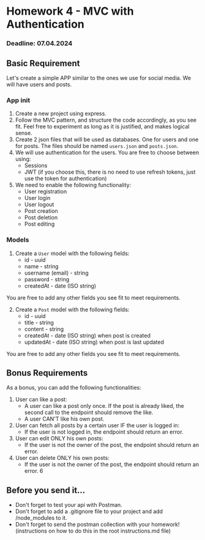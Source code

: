 # Homework 4 - MVC with Authentication

### Deadline: 07.04.2024

## Basic Requirement

Let's create a simple APP similar to the ones we use for social media. We will have users and posts.

### App init

1. Create a new project using express.
2. Follow the MVC pattern, and structure the code accordingly, as you see fit. Feel free to experiment as long as it is justified, and makes logical sense.
3. Create 2 json files that will be used as databases. One for users and one for posts. The files should be named `users.json` and `posts.json`.
4. We will use authentication for the users. You are free to choose between using:
   - Sessions
   - JWT (if you choose this, there is no need to use refresh tokens, just use the token for authentication)
5. We need to enable the following functionality:
   - User registration
   - User login
   - User logout
   - Post creation
   - Post deletion
   - Post editing

### Models

1. Create a `User` model with the following fields:
   - id - uuid
   - name - string
   - username (email) - string
   - password - string
   - createdAt - date (ISO string)

You are free to add any other fields you see fit to meet requirements.

2. Create a `Post` model with the following fields:
   - id - uuid
   - title - string
   - content - string
   - createdAt - date (ISO string) when post is created
   - updatedAt - date (ISO string) when post is last updated

You are free to add any other fields you see fit to meet requirements.

## Bonus Requirements

As a bonus, you can add the following functionalities:

1. User can like a post:
   - A user can like a post only once. If the post is already liked, the second call to the endpoint should remove the like.
   - A user CAN'T like his own post.
2. User can fetch all posts by a certain user IF the user is logged in:
   - If the user is not logged in, the endpoint should return an error.
3. User can edit ONLY his own posts:
   - If the user is not the owner of the post, the endpoint should return an error.
4. User can delete ONLY his own posts:
   - If the user is not the owner of the post, the endpoint should return an error.
     6

## Before you send it...

- Don't forget to test your api with Postman.
- Don't forget to add a .gitignore file to your project and add /node_modules to it.
- Don't forget to send the postman collection with your homework! (instructions on how to do this in the root instructions.md file)
